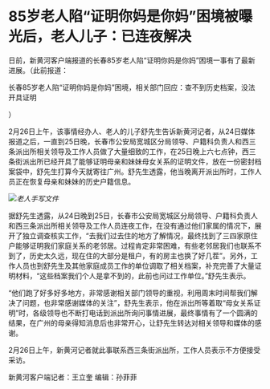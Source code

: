 # 85岁老人陷“证明你妈是你妈”困境被曝光后，老人儿子：已连夜解决

日前，新黄河客户端报道的长春85岁老人陷“证明你妈是你妈”困境一事有了最新进展。（此前报道：

长春85岁老人陷“证明你妈是你妈”困境，相关部门回应：查不到历史档案，没法开具证明

）

2月26日上午，该事情经办人、老人的儿子舒先生告诉新黄河记者，从24日媒体报道之后，一直到25日晚，长春市公安局宽城区分局领导、户籍科负责人和西三条派出所相关领导及工作人员做了大量细致的工作，在25日晚上六七点钟，西三条街派出所已经开具了能够证明母亲和妹妹母女关系的证明文件，放在一份密封档案袋中，舒先生打算今天就寄往广州。舒先生透露，他当晚离开派出所时，工作人员正在恢复母亲和妹妹的历史户籍信息。

![](https://inews.gtimg.com/om_bt/OOqsQL5aTHchLPlFSHzqGMFZo0HPAKJRB-g_o8l0Om3moAA/1000)_老人手写文件_

据舒先生透露，从24日晚到25日，长春市公安局宽城区分局领导、户籍科负责人和西三条派出所相关领导及工作人员连夜工作，在没有通过他们家属的情况下，展开了独立调查核实工作，“去我们过去住的地方了解情况，最终找到了三四家原住户能够证明我们家庭关系的老邻居。过程肯定非常困难，有些老邻居我们也联系不到了，历史太久远，现在住的大部分是租户，有的房主也换了好几茬”。另外，工作人员也到舒先生及其他家庭成员工作的单位调取了相关档案，补充完善了大量证明材料，“这些档案我们个人是拿不到的，此前也问过工作单位。”舒先生表示。

“他们跑了好多好多地方，非常感谢相关部门领导的重视，利用周末时间帮我们解决了问题，也非常感谢媒体的关注”，舒先生表示，他在派出所等着取“母女关系证明”时，各级领导也不断打电话到派出所询问事情进展，最终事情有了一个圆满的结果，在广州的母亲得知消息后也非常开心，让舒先生转达对相关领导和媒体的感谢。

2月26日上午，新黄河记者就此事联系西三条街派出所，工作人员表示不方便接受采访。

新黄河客户端记者：王立奎 编辑：孙菲菲

